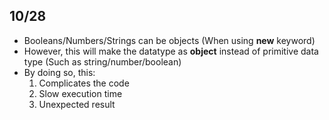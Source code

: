 ## 10/28
- Booleans/Numbers/Strings can be objects (When using **new** keyword)
- However, this will make the datatype as **object** instead of primitive data type (Such as string/number/boolean)
- By doing so, this:
    1. Complicates the code
    2. Slow execution time
    3. Unexpected result